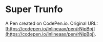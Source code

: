 # Super Trunfo 

A Pen created on CodePen.io. Original URL: [https://codepen.io/inlineaax/pen/rNjpBpj](https://codepen.io/inlineaax/pen/rNjpBpj).


